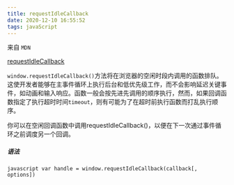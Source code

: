 ```yaml
---
title: requestIdleCallback
date: 2020-12-10 16:55:52
tags: javaScript
---
```


来自 `MDN`

[requestIdleCallback](https://developer.mozilla.org/zh-CN/docs/Web/API/Window/requestIdleCallback)

`window.requestIdleCallback()`方法将在浏览器的空闲时段内调用的函数排队。这使开发者能够在主事件循环上执行后台和低优先级工作，而不会影响延迟关键事件，如动画和输入响应。函数一般会按先进先调用的顺序执行，然而，如果回调函数指定了执行超时时间`timeout`，则有可能为了在超时前执行函数而打乱执行顺序。


你可以在空闲回调函数中调用requestIdleCallback()，以便在下一次通过事件循环之前调度另一个回调。

##### 语法

`javascript
 var handle = window.requestIdleCallback(callback[, options])
`